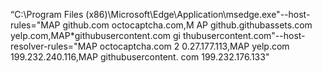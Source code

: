 “C:\Program Files (x86)\Microsoft\Edge\Application\msedge.exe"--host-rules="MAP github.com octocaptcha.com,M
AP github.githubassets.com yelp.com,MAP*githubusercontent.com gi
thubusercontent.com"--host-resolver-rules="MAP octocaptcha.com 2
0.27.177.113,MAP yelp.com 199.232.240.116,MAP githubusercontent.
com 199.232.176.133"
